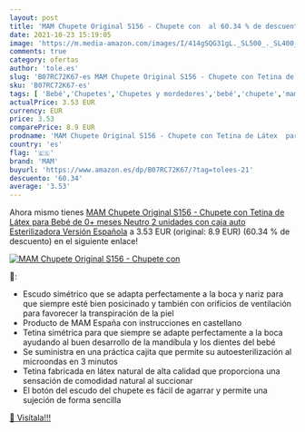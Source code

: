 ```yaml
---
layout: post
title: 'MAM Chupete Original S156 - Chupete con  al 60.34 % de descuento'
date: 2021-10-23 15:19:05
image: 'https://m.media-amazon.com/images/I/414gSQG31gL._SL500_._SL400_.jpg'
comments: true
category: ofertas
author: 'tole.es'
slug: 'B07RC72K67-es MAM Chupete Original S156 - Chupete con Tetina de Látex...'
sku: 'B07RC72K67-es'
tags: [ 'Bebé','Chupetes','Chupetes y mordedores','bebé','chupete','mam', ]
actualPrice: 3.53 EUR
currency: EUR
price: 3.53
comparePrice: 8.9 EUR
prodname: 'MAM Chupete Original S156 - Chupete con Tetina de Látex  para Bebé de 0+ meses  Neutro  2 unidades  con caja auto Esterilizadora  Versión Española'
country: 'es'
flag: '🇪🇸'
brand: 'MAM'
buyurl: 'https://www.amazon.es/dp/B07RC72K67/?tag=tolees-21'
descuento: '60.34'
average: '3.53'
---
```


Ahora mismo tienes [MAM Chupete Original S156 - Chupete con Tetina de Látex  para Bebé de 0+ meses  Neutro  2 unidades  con caja auto Esterilizadora  Versión Española](https://www.amazon.es/dp/B07RC72K67/?tag=tolees-21) a 3.53 EUR (original: 8.9 EUR) (60.34 %  de descuento) en el siguiente enlace!

[![MAM Chupete Original S156 - Chupete con ](https://m.media-amazon.com/images/I/414gSQG31gL._SL500_._SL400_.jpg)](https://www.amazon.es/dp/B07RC72K67/?tag=tolees-21)

🔎:

- Escudo simétrico que se adapta perfectamente a la boca y nariz para que siempre esté bien posicinado y también con orificios de ventilación para favorecer la transpiración de la piel
- Producto de MAM España con instrucciones en castellano
- Tetina simétrica para que siempre se adapte perfectamente a la boca ayudando al buen desarrollo de la mandíbula y los dientes del bebé
- Se suministra en una práctica cajita que permite su autoesterilización al microondas en 3 minutos
- Tetina fabricada en látex natural de alta calidad que proporciona una sensación de comodidad natural al succionar
- El botón del escudo del chupete es fácil de agarrar y permite una sujeción de forma sencilla

[🛒 Visítala!!!](https://www.amazon.es/dp/B07RC72K67/?tag=tolees-21)
